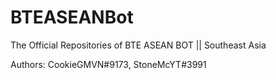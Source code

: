 # BTEASEANBot
The Official Repositories of BTE ASEAN BOT || Southeast Asia

Authors: CookieGMVN#9173, StoneMcYT#3991


